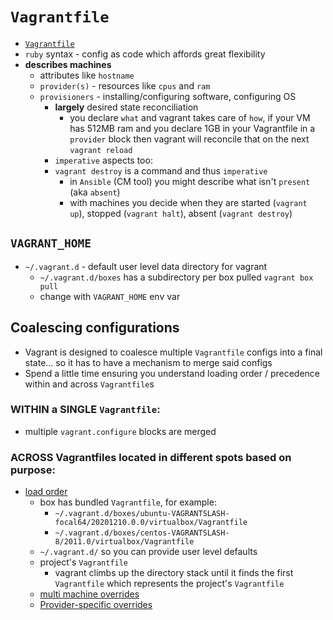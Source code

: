 # `Vagrantfile`

- [`Vagrantfile`](https://www.vagrantup.com/docs/vagrantfile)
- `ruby` syntax - config as code which affords great flexibility
- **describes machines**
  - attributes like `hostname`
  - `provider(s)` - resources like `cpus` and `ram`
  - `provisioners` - installing/configuring software, configuring OS
    - **largely** desired state reconciliation
      - you declare `what` and vagrant takes care of `how`, if your VM has 512MB ram and you declare 1GB in your Vagrantfile in a `provider` block then vagrant will reconcile that on the next `vagrant reload`
    - `imperative` aspects too:
    - `vagrant destroy` is a command and thus `imperative`
      - in `Ansible` (CM tool) you might describe what isn't `present` (aka `absent`)
      - with machines you decide when they are started (`vagrant up`), stopped (`vagrant halt`), absent (`vagrant destroy`)

## `VAGRANT_HOME`

- `~/.vagrant.d` - default user level data directory for vagrant
  - `~/.vagrant.d/boxes` has a subdirectory per box pulled `vagrant box pull`
  - change with `VAGRANT_HOME` env var

## Coalescing configurations

- Vagrant is designed to coalesce multiple `Vagrantfile` configs into a final state... so it has to have a mechanism to merge said configs
- Spend a little time ensuring you understand loading order / precedence within and across `Vagrantfile`s

### WITHIN a SINGLE `Vagrantfile`:

- multiple `vagrant.configure` blocks are merged

### ACROSS Vagrantfiles located in different spots based on purpose:

- [load order](https://www.vagrantup.com/docs/vagrantfile#load-order)
  - box has bundled `Vagrantfile`, for example:
    - `~/.vagrant.d/boxes/ubuntu-VAGRANTSLASH-focal64/20201210.0.0/virtualbox/Vagrantfile`
    - `~/.vagrant.d/boxes/centos-VAGRANTSLASH-8/2011.0/virtualbox/Vagrantfile`
  - `~/.vagrant.d/` so you can provide user level defaults
  - project's `Vagrantfile`
    - vagrant climbs up the directory stack until it finds the first `Vagrantfile` which represents the project's `Vagrantfile`
  - [multi machine overrides](https://www.vagrantup.com/docs/multi-machine/)
  - [Provider-specific overrides](https://www.vagrantup.com/docs/providers/configuration)
